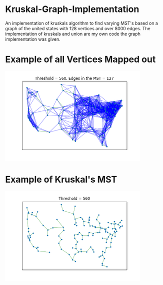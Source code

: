 # Kruskal-Graph-Implementation
An implementation of kruskals algorithm to find varying MST's based on a graph of the united states with 128 vertices and over 8000 edges. The implementation of kruskals and union are my own code the graph implementation was given.

# Example of all Vertices Mapped out
![alt text](All_Connections.png)


# Example of Kruskal's MST
![alt text](MST.png)
